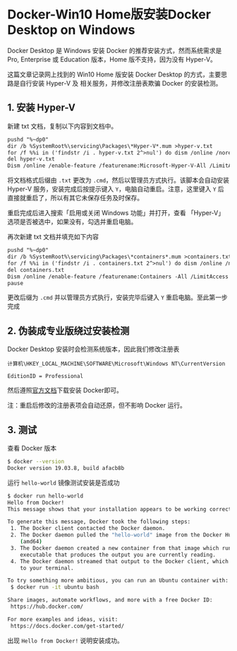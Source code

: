# Docker-Win10 Home版安装Docker Desktop on Windows


Docker Desktop 是 Windows 安装 Docker 的推荐安装方式，然而系统需求是 Pro, Enterprise 或 Education 版本，Home 版不支持，因为没有 Hyper-V。

这篇文章记录网上找到的 Win10 Home 版安装 Docker Desktop 的方式，主要思路是自行安装 Hyper-V 及 相关服务，并修改注册表欺骗 Docker 的安装检测。

## 1. 安装 Hyper-V

新建 txt 文档，复制以下内容到文档中。

```txt
pushd "%~dp0"
dir /b %SystemRoot%\servicing\Packages\*Hyper-V*.mum >hyper-v.txt
for /f %%i in ('findstr /i . hyper-v.txt 2^>nul') do dism /online /norestart /add-package:"%SystemRoot%\servicing\Packages\%%i"
del hyper-v.txt
Dism /online /enable-feature /featurename:Microsoft-Hyper-V-All /LimitAccess /ALL
```

将文档格式后缀由 `.txt` 更改为 `.cmd`，然后以管理员方式执行。该脚本会自动安装 Hyper-V 服务，安装完成后按提示键入 `Y`，电脑自动重启。注意，这里键入 `Y` 后直接就重启了，所以有其它未保存任务及时保存。

重启完成后进入搜索「启用或关闭 Windows 功能」并打开，查看 「Hyper-V」选项是否被选中，如果没有，勾选并重启电脑。

再次新建 txt 文档并填充如下内容

```txt
pushd "%~dp0"
dir /b %SystemRoot%\servicing\Packages\*containers*.mum >containers.txt
for /f %%i in ('findstr /i . containers.txt 2^>nul') do dism /online /norestart /add-package:"%SystemRoot%\servicing\Packages\%%i"
del containers.txt
Dism /online /enable-feature /featurename:Containers -All /LimitAccess /ALL
pause
```

更改后缀为 `.cmd` 并以管理员方式执行，安装完毕后键入 `Y` 重启电脑。至此第一步完成

## 2. 伪装成专业版绕过安装检测

Docker Desktop 安装时会检测系统版本，因此我们修改注册表

```
计算机\HKEY_LOCAL_MACHINE\SOFTWARE\Microsoft\Windows NT\CurrentVersion

EditionID = Professional
```

然后遵照[官方文档](https://docs.docker.com/docker-for-windows/install/)下载安装 Docker即可。

注：重启后修改的注册表项会自动还原，但不影响 Docker 运行。

## 3. 测试

查看 Docker 版本

```bash
$ docker --version
Docker version 19.03.8, build afacb8b
```

运行 `hello-world` 镜像测试安装是否成功

```bash
$ docker run hello-world                                                                                                
Hello from Docker!
This message shows that your installation appears to be working correctly.

To generate this message, Docker took the following steps:
 1. The Docker client contacted the Docker daemon.
 2. The Docker daemon pulled the "hello-world" image from the Docker Hub.
    (amd64)
 3. The Docker daemon created a new container from that image which runs the
    executable that produces the output you are currently reading.
 4. The Docker daemon streamed that output to the Docker client, which sent it
    to your terminal.

To try something more ambitious, you can run an Ubuntu container with:
 $ docker run -it ubuntu bash

Share images, automate workflows, and more with a free Docker ID:
 https://hub.docker.com/

For more examples and ideas, visit:
 https://docs.docker.com/get-started/
```

出现 `Hello from Docker!` 说明安装成功。
